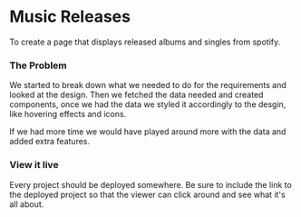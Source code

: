# Music Releases

To create a page that displays released albums and singles from spotify.

### The Problem

We started to break down what we needed to do for the requirements and looked at the design. Then we fetched the data needed and created components, once we had the data we styled it accordingly to the desgin, like hovering effects and icons.

If we had more time we would have played around more with the data and added extra features.

### View it live

Every project should be deployed somewhere. Be sure to include the link to the deployed project so that the viewer can click around and see what it's all about.
